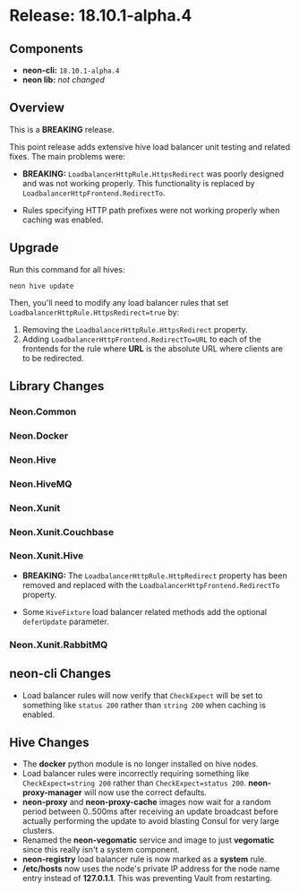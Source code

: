 # Release: 18.10.1-alpha.4

## Components

* **neon-cli:** `18.10.1-alpha.4`
* **neon lib:** *not changed*

## Overview

This is a **BREAKING** release.

This point release adds extensive hive load balancer unit testing and related fixes.  The main problems were:

* **BREAKING:**  `LoadbalancerHttpRule.HttpsRedirect` was poorly designed and was not working properly.  This functionality is replaced by `LoadbalancerHttpFrontend.RedirectTo`.

* Rules specifying HTTP path prefixes were not working properly when caching was enabled.

## Upgrade

Run this command for all hives:

```
neon hive update
```

Then, you'll need to modify any load balancer rules that set `LoadbalancerHttpRule.HttpsRedirect=true` by:

1. Removing the `LoadbalancerHttpRule.HttpsRedirect` property.
2. Adding `LoadbalancerHttpFrontend.RedirectTo=URL` to each of the frontends for the rule where **URL** is the absolute URL where clients are to be redirected.

## Library Changes

### Neon.Common

### Neon.Docker

### Neon.Hive

### Neon.HiveMQ

### Neon.Xunit

### Neon.Xunit.Couchbase

### Neon.Xunit.Hive

* **BREAKING:** The `LoadbalancerHttpRule.HttpRedirect` property has been removed and replaced with the `LoadbalancerHttpFrontend.RedirectTo` property.

* Some `HiveFixture` load balancer related methods add the optional `deferUpdate` parameter.

### Neon.Xunit.RabbitMQ

## neon-cli Changes

* Load balancer rules will now verify that `CheckExpect` will be set to something like `status 200` rather than `string 200` when caching is enabled.

## Hive Changes

* The **docker** python module is no longer installed on hive nodes.
* Load balancer rules were incorrectly requiring something like `CheckExpect=string 200` rather than `CheckExpect=status 200`.  **neon-proxy-manager** will now use the correct defaults.
* **neon-proxy** and **neon-proxy-cache** images now wait for a random period between 0..500ms after receiving an update broadcast before actually performing the update to avoid blasting Consul for very large clusters.
* Renamed the **neon-vegomatic** service and image to just **vegomatic** since this really isn't a system component.
* **neon-registry** load balancer rule is now marked as a **system** rule.
* **/etc/hosts** now uses the node's private IP address for the node name entry instead of **127.0.1.1**.  This was preventing Vault from restarting.
